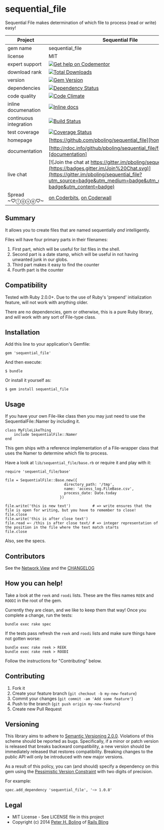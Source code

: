 # sequential_file

Sequential File makes determination of which file to process (read or write) easy!

| Project                 |  Sequential File   |
|------------------------ | ----------------- |
| gem name                |  sequential_file   |
| license                 |  MIT              |
| expert support          |  [![Get help on Codementor](https://cdn.codementor.io/badges/get_help_github.svg)](https://www.codementor.io/peterboling?utm_source=github&utm_medium=button&utm_term=peterboling&utm_campaign=github) |
| download rank           |  [![Total Downloads](https://img.shields.io/gem/rt/sequential_file.svg)](https://rubygems.org/gems/sequential_file) |
| version                 |  [![Gem Version](https://badge.fury.io/rb/sequential_file.png)](http://badge.fury.io/rb/sequential_file) |
| dependencies            |  [![Dependency Status](https://gemnasium.com/pboling/sequential_file.png)](https://gemnasium.com/pboling/sequential_file) |
| code quality            |  [![Code Climate](https://codeclimate.com/github/pboling/sequential_file.png)](https://codeclimate.com/github/pboling/sequential_file) |
| inline documenation     |  [![Inline docs](http://inch-ci.org/github/pboling/sequential_file.png)](http://inch-ci.org/github/pboling/sequential_file) |
| continuous integration  |  [![Build Status](https://secure.travis-ci.org/pboling/sequential_file.png?branch=master)](https://travis-ci.org/pboling/sequential_file) |
| test coverage           |  [![Coverage Status](https://coveralls.io/repos/pboling/sequential_file/badge.png)](https://coveralls.io/r/pboling/sequential_file) |
| homepage                |  [https://github.com/pboling/sequential_file][homepage] |
| documentation           |  [http://rdoc.info/github/pboling/sequential_file/frames][documentation] |
| live chat               |  [![Join the chat at https://gitter.im/pboling/sequential_file](https://badges.gitter.im/Join%20Chat.svg)](https://gitter.im/pboling/sequential_file?utm_source=badge&utm_medium=badge&utm_campaign=pr-badge&utm_content=badge) |
| Spread ~♡ⓛⓞⓥⓔ♡~     |  [on Coderbits](https://coderbits.com/pboling), [on Coderwall](http://coderwall.com/pboling) |

## Summary

It allows you to create files that are named sequentially *and* intelligently.

Files will have four primary parts in their filenames:

1. First part, which will be useful for list files in the shell.
2. Second part is a date stamp, which will be useful in not having unwanted junk in our globs.
3. Third part makes it easy to find the counter
4. Fourth part is the counter

## Compatibility

Tested with Ruby 2.0.0+.  Due to the use of Ruby's 'prepend' initialization feature, will not work with anything older.

There are no dependencies, gem or otherwise, this is a pure Ruby library, and will work with any sort of File-type class.

## Installation

Add this line to your application's Gemfile:

    gem 'sequential_file'

And then execute:

    $ bundle

Or install it yourself as:

    $ gem install sequential_file

## Usage

If you have your own File-like class then you may just need to use the SequentialFile::Namer by including it.

```
class MyFileLikeThing
    include SequentialFile::Namer
end
```

This gem ships with a reference implementation of a File-wrapper class that uses the Namer to determine which file to process.

Have a look at `lib/sequential_file/base.rb` or require it and play with it:

```
require 'sequential_file/base'

file = SequentialFile::Base.new({
                           directory_path: '/tmp',
                           name: 'access_log.FileBase.csv',
                           process_date: Date.today
                         })

file.write('this is new text')          # => write ensures that the file is open for writing, but you have to remember to close!
file.close
file.write('this is after close text')
file.read =~ /this is after close text/ # => integer representation of the position in the file where the text match starts
file.close
```

Also, see the specs.

## Contributors

See the [Network View](https://github.com/pboling/sequential_file/network) and the [CHANGELOG](https://github.com/pboling/sequential_file/blob/master/CHANGELOG.md)

## How you can help!

Take a look at the `reek` and `roodi` lists. These are the files names `REEK` and `ROODI` in the root of the gem.

Currently they are clean, and we like to keep them that way!  Once you complete a change, run the tests:

```
bundle exec rake spec
```

If the tests pass refresh the `reek` and `roodi` lists and make sure things have not gotten worse:

```
bundle exec rake reek > REEK
bundle exec rake reek > ROODI
```

Follow the instructions for "Contributing" below.

## Contributing

1. Fork it
2. Create your feature branch (`git checkout -b my-new-feature`)
3. Commit your changes (`git commit -am 'Add some feature'`)
4. Push to the branch (`git push origin my-new-feature`)
5. Create new Pull Request

## Versioning

This library aims to adhere to [Semantic Versioning 2.0.0][semver].
Violations of this scheme should be reported as bugs. Specifically,
if a minor or patch version is released that breaks backward
compatibility, a new version should be immediately released that
restores compatibility. Breaking changes to the public API will
only be introduced with new major versions.

As a result of this policy, you can (and should) specify a
dependency on this gem using the [Pessimistic Version Constraint][pvc] with two digits of precision.

For example:

    spec.add_dependency 'sequential_file', '~> 1.0.8'

## Legal

* MIT License - See LICENSE file in this project
* Copyright (c) 2014 [Peter H. Boling][peterboling] of [Rails Bling][railsbling]

[semver]: http://semver.org/
[pvc]: http://docs.rubygems.org/read/chapter/16#page74
[railsbling]: http://www.railsbling.com
[peterboling]: https://about.me/peter.boling
[documentation]: http://rdoc.info/github/pboling/sequential_file/frames
[homepage]: https://github.com/pboling/sequential_file
